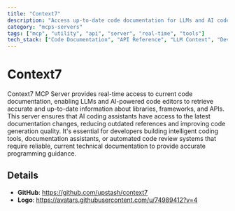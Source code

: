 ```yaml
---
title: "Context7"
description: "Access up-to-date code documentation for LLMs and AI code editors."
category: "mcps-servers"
tags: ["mcp", "utility", "api", "server", "real-time", "tools"]
tech_stack: ["Code Documentation", "API Reference", "LLM Context", "Developer Tools"]
---
```


# Context7

Context7 MCP Server provides real-time access to current code documentation, enabling LLMs and AI-powered code editors to retrieve accurate and up-to-date information about libraries, frameworks, and APIs. This server ensures that AI coding assistants have access to the latest documentation changes, reducing outdated references and improving code generation quality. It's essential for developers building intelligent coding tools, documentation assistants, or automated code review systems that require reliable, current technical documentation to provide accurate programming guidance.

## Details

- **GitHub**: https://github.com/upstash/context7
- **Logo**: https://avatars.githubusercontent.com/u/74989412?v=4
